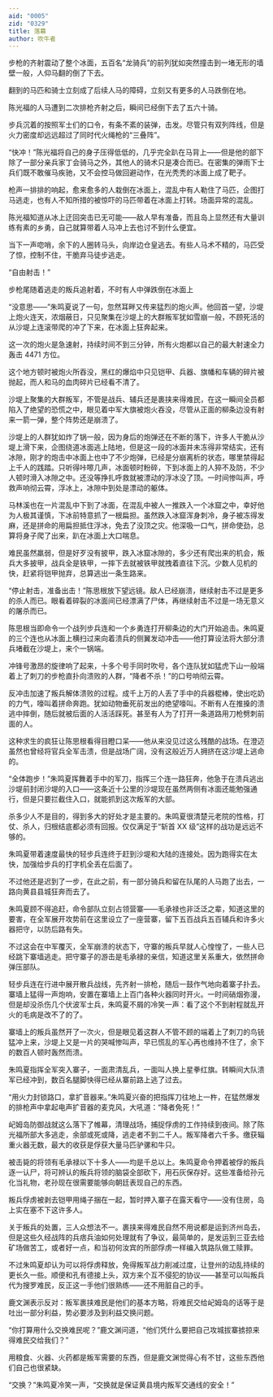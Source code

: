 ```yaml
---
aid: "0005"
zid: "0329"
title: 落幕
author: 吹牛者
---
```


步枪的齐射震动了整个冰面，五百名“龙骑兵”的前列犹如突然撞击到一堵无形的墙壁一般，人仰马翻的倒了下去。

翻到的马匹和骑士立刻成了后续人马的障碍，立刻又有更多的人马跌倒在地。

陈光福的人马遭到二次排枪齐射之后，瞬间已经倒下去了五六十骑。

步兵沉着的按照军士们的口令，有条不紊的装弹，击发。尽管只有双列阵线，但是火力密度却远远超过了同时代火绳枪的“三叠阵”。

“快冲！”陈光福将自己的身子压得低低的，几乎完全趴在马背上——但是他的部下除了一部分亲兵家丁会骑马之外，其他人的骑术只是凑合而已。在密集的弹雨下士兵们既不敢催马疾驰，又不会控马做回避动作，在光秃秃的冰面上成了靶子。

枪声一排排的响起，愈来愈多的人栽倒在冰面上，混乱中有人勒住了马匹，企图打马逃走，也有人不知所措的被惊吓的马匹带着在冰面上打转。场面异常的混乱。

陈光福知道从冰上迂回突击已无可能——敌人早有准备，而且岛上显然还有大量训练有素的乡勇，自己就算带着人马冲上去也讨不到什么便宜。

当下一声唿哨，余下的人圈转马头，向岸边仓皇逃去。有些人马术不精的，马匹受了惊，控制不住，干脆弃马徒步逃走。

“自由射击！”

步枪尾随着逃走的叛兵追射着，不时有人中弹跌倒在冰面上

“没意思——”朱鸣夏说了一句，忽然耳畔又传来猛烈的炮火声。他回首一望，沙堤上炮火连天，浓烟蔽日，只见聚集在沙堤上的大群叛军犹如雪崩一般，不顾死活的从沙堤上连滚带爬的冲了下来，在冰面上狂奔起来。

这一次的炮火是急速射，持续时间不到三分钟，所有火炮都以自己的最大射速全力轰击 4471 方位。

这个地方顿时被炮火所吞没，黑红的爆焰中只见铠甲、兵器、旗幡和车辆的碎片被抛起，而人和马的血肉碎片已经看不清了。

沙堤上聚集的大群叛军，不管是战兵、辅兵还是裹挟来得难民，在这一瞬间全员都陷入了绝望的恐慌之中，眼见着中军大旗被炮火吞没，尽管从正面的柳条边没有射来一箭一弹，整个阵势还是崩溃了。

沙堤上的人群犹如炸了锅一般，因为身后的炮弹还在不断的落下，许多人干脆从沙堤上滑下来，企图绕道冰面逃上陆地，但是这一段的冰面并未冻得非常结实，还有冰隙，刚才的炮击中冰面上也中了不少炮弹，已经是分崩离析的状态，哪里禁得起上千人的践踏。只听得咔嚓几声，冰面顿时粉碎，下到冰面上的人猝不及防，不少人顿时滑入冰隙之中。还没等挣扎呼救就被漂动的浮冰没了顶。一时间惨叫声，呼救声响彻云霄，浮冰上，冰隙中到处是漂动的躯体。

马林溪也在一片混乱中下到了冰面，在混乱中被人一推跌入一个冰窟之中，幸好他为人极其谨慎，下冰前特意抓了一根扁担。虽然跌入冰窟浑身刺冷，身子被冻得发麻，还是拼命的用扁担抵住浮冰，免去了没顶之灾。他深吸一口气，拼命使劲，总算将身子爬了出来，趴在冰面上大口喘息。

难民虽然羸弱，但是好歹没有披甲，跌入冰窟冰隙的，多少还有爬出来的机会，叛兵大多披甲，战兵全是铁甲，一摔下去就被铁甲就拽着直往下沉。少数人见机的快，赶紧将铠甲抛弃，总算逃出一条生路来。

“停止射击，准备出击！”陈思根放下望远镜。敌人已经崩溃，继续射击不过是更多的杀人而已。眼看着碎裂的冰面间已经漂满了尸体，再继续射击不过是一场无意义的屠杀而已。

陈思根当即命令一个战列步兵连和一个乡勇连打开柳条边的大门开始追击。朱鸣夏的三个连也从冰面上横扫过来向着溃兵的侧翼发动冲击——他打算设法将大部分溃兵堵截在沙堤上，来个一锅端。

冲锋号激昂的旋律响了起来，十多个号手同时吹号，各个连队犹如猛虎下山一般端着上了刺刀的步枪直扑向溃败的人群，“降者不杀！”的口号响彻云霄。

反冲击加速了叛兵解体溃败的过程。成千上万的人丢了手中的兵器棍棒，使出吃奶的力气，嚎叫着拼命奔跑。犹如动物垂死前发出的绝望嚎叫。不断有人在推搡的溃逃中摔倒，随后就被后面的人活活踩死。甚至有人为了打开一条道路用刀枪劈刺前面的人。

这种求生的疯狂让陈思根看得目瞪口呆——他从来没见过这么残酷的战场。在澄迈虽然也曾经将官兵全军击溃，但是战场广阔，没有这般近万人拥挤在这沙堤上逃命的。

“全体跑步！”朱鸣夏挥舞着手中的军刀，指挥三个连一路狂奔，他急于在溃兵逃出沙堤前封闭沙堤的入口——这条近十公里的沙堤现在虽然两侧有冰面还能勉强通行，但是只要拦截住入口，就能抓到这次叛军的大部。

杀多少人不是目的，得到多大的好处才是主要的。朱鸣夏很清楚元老院的性格，打仗、杀人，归根结底都必须有回报。仅仅满足于“斩首 XX 级”这样的战功是远远不够的。

朱鸣夏带着速度最快的轻步兵连终于赶到沙堤和大陆的连接处。因为跑得实在太快，加强给步兵的打字机全丢在后面了。

不过他还是迟到了一步，在此之前，有一部分骑兵和留在队尾的人马跑了出去，一路向黄县县城狂奔而去了。

朱鸣夏顾不得追赶，命令部队立刻占领营寨——毛承禄也非泛泛之辈，知道这里的要害，在全军展开攻势前在这里设立了一座营寨，留下五百战兵五百辅兵和许多火器把守，以防后路有失。

不过这会在中军覆灭，全军崩溃的状态下，守寨的叛兵早就人心惶惶了，一些人已经跳下寨墙逃走。把守寨子的游击是毛承禄的亲信，知道这里关系重大，依然拼命弹压部队。

轻步兵连在行进中展开散兵战线，先齐射一排枪，随后一鼓作气地向着寨子扑去。寨墙上猛得一声炮响，安置在寨墙上上百门各种火器同时开火。一时间硝烟弥漫，但是却没杀伤几个伏波军士兵，朱鸣夏不屑的冷笑一声：看了这个不到射程就乱开火的毛病是改不了的了。

寨墙上的叛兵虽然开了一次火，但是眼见着这群人不管不顾的端着上了刺刀的鸟铳猛冲上来，沙堤上又是一片的哭喊惨叫声，早已慌乱的军心再也维持不住了，余下的数百人顿时轰然而溃。

朱鸣夏指挥全军突入寨子，一面肃清乱兵，一面叫人换上星拳红旗。转瞬间大队溃军已经冲到，数百名腿脚快得已经从寨前路上逃了过去。

“用火力封锁路口，拿扩音器来。”朱鸣夏兴奋的把指挥刀往地上一杵，在猛然爆发的排枪声中拿起电声扩音器的麦克风，大吼道：“降者免死！”

屺姆岛防御战就这么落下了帷幕，清理战场，捕捉俘虏的工作持续到夜间。除了陈光福所部大多逃走，余部或死或降，逃走者不到二千人。叛军降者六千多。缴获辎重火器无数，最大的收获是俘获大量马匹驴骡和牛只。

被击毙的将领有毛承禄以下十多人——均是千总以上。朱鸣夏命令押着被俘的叛兵逐一认尸，将可辨认的叛兵将领的脑袋全部砍下，用石灰保存好。这些准备给孙元化当礼物，老孙现在很需要能够向朝廷表现自己的东西。

叛兵俘虏被剥去铠甲用绳子捆在一起，暂时押入寨子在露天看守——没有住房，岛上实在塞不下这许多人。

关于叛兵的处置，三人众想法不一。裹挟来得难民自然不用说都是运到济州岛去，但是这些久经战阵的兵痞兵油如何处理就有了争议，最简单的，是发运到三亚去给矿场做苦工，或者好一点，和当初何汝宾的所部俘虏一样编入筑路队做工赎罪。

不过朱鸣夏却认为可以将俘虏释放，免得叛军战力削减过度，让登州的动乱持续的更长久一些。顺便和孔有德接上头，双方来个互不侵犯的协议——甚至可以叫叛兵代为搜罗难民，反正这一手他们很熟练——还不用脏自己的手。

鹿文渊表示反对：叛军裹挟难民是他们的基本方略，将难民交给屺姆岛的话等于是吐出一部分利益，势必要涉及到利益交换问题。

“你打算用什么交换难民呢？”鹿文渊问道，“他们凭什么要把自己攻城拔寨掳掠来得难民交给我们？”

用粮食、火器、火药都是叛军需要的东西，但是鹿文渊觉得心有不甘，这些东西他们自己也很紧缺。

“交换？”朱鸣夏冷笑一声，“交换就是保证黄县境内叛军交通线的安全！”
